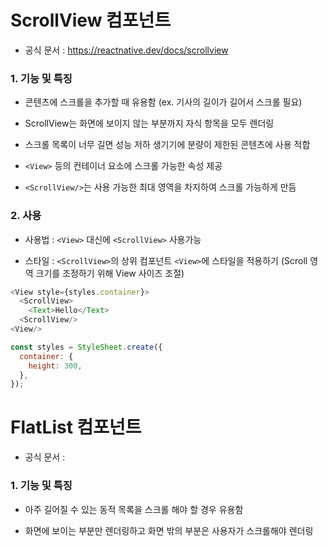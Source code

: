 # ScrollView 컴포넌트

- 공식 문서 : https://reactnative.dev/docs/scrollview

### 1. 기능 및 특징

- 콘텐츠에 스크롤을 추가할 때 유용함 (ex. 기사의 길이가 길어서 스크롤 필요)

- ScrollView는 화면에 보이지 않는 부분까지 자식 항목을 모두 렌더링

- 스크롤 목록이 너무 길면 성능 저하 생기기에 분량이 제한된 콘텐츠에 사용 적합

- `<View>` 등의 컨테이너 요소에 스크롤 가능한 속성 제공

- `<ScrollView/>`는 사용 가능한 최대 영역을 차지하여 스크롤 가능하게 만듬

### 2. 사용

- 사용법 : `<View>` 대신에 `<ScrollView>` 사용가능

- 스타일 : `<ScrollView>`의 상위 컴포넌트 `<View>`에 스타일을 적용하기 (Scroll 영역 크기를 조정하기 위해 View 사이즈 조절)

```js
<View style={styles.container}>
  <ScrollView>
    <Text>Hello</Text>
  <ScrollView/>
<View/>
```

```js
const styles = StyleSheet.create({
  container: {
    height: 300,
  },
});
```

# FlatList 컴포넌트

- 공식 문서 :

### 1. 기능 및 특징

- 아주 길어질 수 있는 동적 목록을 스크롤 해야 할 경우 유용함

- 화면에 보이는 부분만 렌더링하고 화면 밖의 부분은 사용자가 스크롤해야 렌더링
